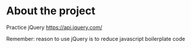 # About the project
Practice jQuery https://api.jquery.com/

Remember: reason to use jQuery is to reduce javascript boilerplate code